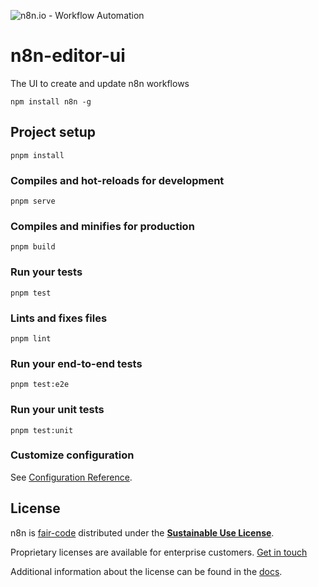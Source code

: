 ![n8n.io - Workflow Automation](https://user-images.githubusercontent.com/65276001/173571060-9f2f6d7b-bac0-43b6-bdb2-001da9694058.png)

# n8n-editor-ui

The UI to create and update n8n workflows

```
npm install n8n -g
```

## Project setup

```
pnpm install
```

### Compiles and hot-reloads for development

```
pnpm serve
```

### Compiles and minifies for production

```
pnpm build
```

### Run your tests

```
pnpm test
```

### Lints and fixes files

```
pnpm lint
```

### Run your end-to-end tests

```
pnpm test:e2e
```

### Run your unit tests

```
pnpm test:unit
```

### Customize configuration

See [Configuration Reference](https://cli.vuejs.org/config/).

## License

n8n is [fair-code](https://faircode.io) distributed under the [**Sustainable Use License**](https://github.com/n8n-io/n8n/blob/master/LICENSE.md).

Proprietary licenses are available for enterprise customers. [Get in touch](mailto:license@n8n.io)

Additional information about the license can be found in the [docs](https://docs.n8n.io/reference/license/).
